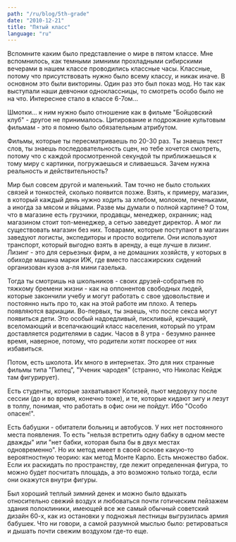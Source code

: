 ```yaml
---
path: "/ru/blog/5th-grade"
date: "2010-12-21"
title: "Пятый класс"
language: "ru"
---
```


Вспомните каким было представление о мире в пятом классе. Мне вспомнилось, как темными зимними прохладными сибирскими вечерами в нашем классе проводились классные часы. Классные, потому что присутствовать нужно было всему классу, и никак иначе. В основном это были викторины. Один раз это был показ мод. Но так как выступали наши девчонки одноклассницы, то смотреть особо было не на что. Интереснее стало в классе 6-7ом...

Шмотки... к ним нужно было отношение как в фильме "Бойцовский клуб" - другое не принималось. Цитирование и подрожание культовым фильмам - это я помню было обязательным атрибутом.

Фильмы, которые ты пересматриваешь по 20-30 раз. Ты знаешь текст слов, ты знаешь последовательность сцен, но тебе хочется смотреть, потому что с каждой просмотренной секундой ты приближаешься к тому миру с картинки, погружаешься и сливаешься. Зачем нужна реальность и действительность?

Мир был совсем другой и маленький. Там точно не было стольких связей и тонкостей, сколько появится позже. Взять, к примеру, магазин, в который каждый день нужно ходить за хлебом, молоком, печеньками, а иногда за мясом и яйцами. Разве мы думали о полной картине? О том, что в магазине есть грузчики, продавцы, менеджер, охранник; над магазином стоит топ-менеджер, а сетью заведует директор. А мог ли существовать магазин без них. Товарами, которые поступают в магазин заведуют логисты, экспедиторы и просто водители. Они используют транспорт, который выгодно взять в аренду, а еще лучше в лизинг. Лизинг - это для серьезных фирм, а не домашних хозяйств, у которых в обиходе машина марки ИЖ, где вместо пассажирских сидений организован кузов а-ля мини газелька.

Тогда ты смотришь на школьников - своих друзей-собратьев по тяжкому бремени жизни - как на оппонентов свободных людей, которые закончили учебу и могут работать с свое удовольствие и постоянно ныть про то, как на этой работе им плохо. А теперь появляются вариации. Во-первых, ты знаешь, что после секса могут появиться дети. Это особый надоедливый, пискливый, кричащий, вселомающий и всепачкающий класс населения, который по утрам доставляется родителями в садик. Часов в 8 утра - безумно раннее время, наверное, потому, что родители хотят поскорее от них избавиться.

Потом, есть школота. Их много в интернетах. Это для них странные фильмы типа "Пипец", "Ученик чародея" (странно, что Николас Кейдж там фигурирует).

Есть студенты, которые захватывают Колизей, пьют медовуху после сессии (до и во время, конечно тоже), и те, которые кидают зигу и лезут в толпу, понимая, что работать в офис они не пойдут. Ибо "Особо опасен!".

Есть бабушки - обитатели больниц и автобусов. У них нет постоянного места появления. То есть "нельзя встретить одну бабку в одном месте дважды" или "нет бабки, которая была бы в двух местах одновременно". Но их метод имеет в своей основе какую-то вероятностную теорию: как метод Монте Карло. Есть множество бабок. Если их раскидать по пространству, где лежит определенная фигура, то можно будет посчитать площадь, а это возможно только тогда, если они окажутся внутри фигуры.

Был хороший теплый зимний денек и можно было вдыхать относительно свежий воздух и любоваться почти готическим пейзажем здания полоклиники, имеющей все же самый обычный советский дизайн 60-х, как из остановки у подножья лестницы выгрузилась армия бабушек. Что ни говори, а самой разумной мыслью было: ретироваться и дышать почти свежим воздухом где-то еще.
